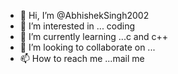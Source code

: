 - 👋 Hi, I’m @AbhishekSingh2002
- 👀 I’m interested in ... coding
- 🌱 I’m currently learning ...c and c++
- 💞️ I’m looking to collaborate on ...
- 📫 How to reach me ...mail me

<!---
AbhishekSingh2002/AbhishekSingh2002 is a ✨ special ✨ repository because its `README.md` (this file) appears on your GitHub profile.
You can click the Preview link to take a look at your changes.
--->
